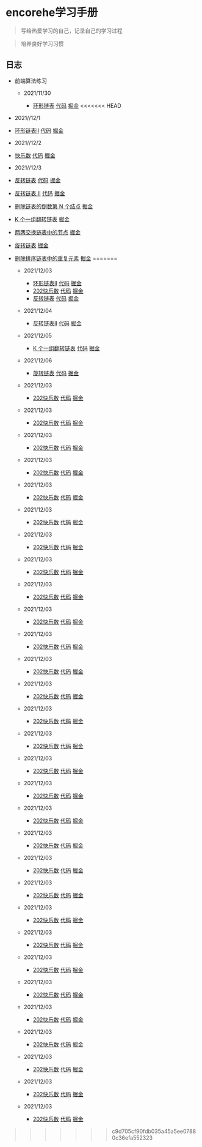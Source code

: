 # encorehe学习手册

> 写给热爱学习的自己，记录自己的学习过程

> 培养良好学习习惯



## 日志

- 前端算法练习
    
    - 2021/11/30  
        
        - [环形链表](https://leetcode-cn.com/problems/linked-list-cycle)  [代码](./leetcode刷题/141-环形链表.js) [掘金](https://juejin.cn/post/7037395473707548702/)
<<<<<<< HEAD
  
- 2021//12/1
- [环形链表II](https://leetcode-cn.com/problems/linked-list-cycle-ii)  [代码](./leetcode刷题/142-环形链表2.js) [掘金](https://juejin.cn/post/7037491295148834847/)

- 2021//12/2
- [快乐数](https://leetcode-cn.com/problems/happy-number)  [代码](./leetcode刷题/202-快乐数.js) [掘金](https://juejin.cn/post/7037493712833740831/)

- 2021//12/3
- [反转链表](https://leetcode-cn.com/problems/reverse-linked-list)  [代码](./leetcode刷题/206-反转链表.js) [掘金](https://juejin.cn/post/7037501393363533860/)
- [反转链表 II](https://leetcode-cn.com/problems/reverse-linked-list-ii)  [代码](./leetcode刷题/206-反转链表II.js) [掘金](https://juejin.cn/post/7037542455658430495//)



- [删除链表的倒数第 N 个结点](https://leetcode-cn.com/problems/remove-nth-node-from-end-of-list) [掘金](https://juejin.cn/post/7037541459381190686/)

- [K 个一组翻转链表](https://leetcode-cn.com/problems/reverse-nodes-in-k-group) [掘金](https://juejin.cn/post/7037569950126440456/)

- [两两交换链表中的节点](https://leetcode-cn.com/problems/swap-nodes-in-pairs) [掘金](https://juejin.cn/post/7061220442350026788/)

- [旋转链表](https://leetcode-cn.com/problems/rotate-list) [掘金](https://juejin.cn/post/7061223447770169351/)

- [删除排序链表中的重复元素](https://leetcode-cn.com/problems/remove-duplicates-from-sorted-list) [掘金](https://juejin.cn/post/7061223447770169351/)
=======
        
    - 2021/12/03  
        
      - [环形链表II](https://leetcode-cn.com/problems/linked-list-cycle)  [代码](./leetcode刷题/142-环形链表2.js) [掘金](https://juejin.cn/post/7037491295148834847)
      - [202快乐数](https://leetcode-cn.com/problems/happy-number)  [代码](./leetcode刷题/202-快乐数.js) [掘金](https://juejin.cn/post/7037493712833740831)
      - [反转链表]( https://leetcode-cn.com/problems/reverse-linked-list)  [代码](./leetcode刷题/206-反转链表.js) [掘金](https://juejin.cn/post/7043604950013706247)
  - 2021/12/04
      - [反转链表II](https://leetcode-cn.com/problems/reverse-linked-list-ii)  [代码](./leetcode刷题/92-反转链表II.js) [掘金](https://juejin.cn/post/7043607698675335205/)
  - 2021/12/05
      - [K 个一组翻转链表]( https://leetcode-cn.com/problems/reverse-nodes-in-k-group)  [代码](./leetcode刷题/25-K个一组翻转链表.js) [掘金](https://juejin.cn/post/7043610288431562788/)
  - 2021/12/06
      - [旋转链表](https://leetcode-cn.com/problems/rotate-list)  [代码](./leetcode刷题/61-旋转链表.js) [掘金](https://juejin.cn/post/7043617841353850888/)
  - 2021/12/03
      - [202快乐数](https://leetcode-cn.com/problems/linked-list-cycle)  [代码](./leetcode刷题/202-快乐数.js) [掘金](https://juejin.cn/post/7037493712833740831)
  - 2021/12/03
      - [202快乐数](https://leetcode-cn.com/problems/linked-list-cycle)  [代码](./leetcode刷题/202-快乐数.js) [掘金](https://juejin.cn/post/7037493712833740831)
  - 2021/12/03
      - [202快乐数](https://leetcode-cn.com/problems/linked-list-cycle)  [代码](./leetcode刷题/202-快乐数.js) [掘金](https://juejin.cn/post/7037493712833740831)
  - 2021/12/03
      - [202快乐数](https://leetcode-cn.com/problems/linked-list-cycle)  [代码](./leetcode刷题/202-快乐数.js) [掘金](https://juejin.cn/post/7037493712833740831)
  - 2021/12/03
      - [202快乐数](https://leetcode-cn.com/problems/linked-list-cycle)  [代码](./leetcode刷题/202-快乐数.js) [掘金](https://juejin.cn/post/7037493712833740831)
  - 2021/12/03
      - [202快乐数](https://leetcode-cn.com/problems/linked-list-cycle)  [代码](./leetcode刷题/202-快乐数.js) [掘金](https://juejin.cn/post/7037493712833740831)
  - 2021/12/03
      - [202快乐数](https://leetcode-cn.com/problems/linked-list-cycle)  [代码](./leetcode刷题/202-快乐数.js) [掘金](https://juejin.cn/post/7037493712833740831)
  - 2021/12/03
      - [202快乐数](https://leetcode-cn.com/problems/linked-list-cycle)  [代码](./leetcode刷题/202-快乐数.js) [掘金](https://juejin.cn/post/7037493712833740831)
  - 2021/12/03
      - [202快乐数](https://leetcode-cn.com/problems/linked-list-cycle)  [代码](./leetcode刷题/202-快乐数.js) [掘金](https://juejin.cn/post/7037493712833740831)
  - 2021/12/03
      - [202快乐数](https://leetcode-cn.com/problems/linked-list-cycle)  [代码](./leetcode刷题/202-快乐数.js) [掘金](https://juejin.cn/post/7037493712833740831)
  - 2021/12/03
      - [202快乐数](https://leetcode-cn.com/problems/linked-list-cycle)  [代码](./leetcode刷题/202-快乐数.js) [掘金](https://juejin.cn/post/7037493712833740831)
  - 2021/12/03
      - [202快乐数](https://leetcode-cn.com/problems/linked-list-cycle)  [代码](./leetcode刷题/202-快乐数.js) [掘金](https://juejin.cn/post/7037493712833740831)
  - 2021/12/03
      - [202快乐数](https://leetcode-cn.com/problems/linked-list-cycle)  [代码](./leetcode刷题/202-快乐数.js) [掘金](https://juejin.cn/post/7037493712833740831)
  - 2021/12/03
      - [202快乐数](https://leetcode-cn.com/problems/linked-list-cycle)  [代码](./leetcode刷题/202-快乐数.js) [掘金](https://juejin.cn/post/7037493712833740831)
  - 2021/12/03
      - [202快乐数](https://leetcode-cn.com/problems/linked-list-cycle)  [代码](./leetcode刷题/202-快乐数.js) [掘金](https://juejin.cn/post/7037493712833740831)
  - 2021/12/03
      - [202快乐数](https://leetcode-cn.com/problems/linked-list-cycle)  [代码](./leetcode刷题/202-快乐数.js) [掘金](https://juejin.cn/post/7037493712833740831)
  - 2021/12/03
      - [202快乐数](https://leetcode-cn.com/problems/linked-list-cycle)  [代码](./leetcode刷题/202-快乐数.js) [掘金](https://juejin.cn/post/7037493712833740831)
  - 2021/12/03
      - [202快乐数](https://leetcode-cn.com/problems/linked-list-cycle)  [代码](./leetcode刷题/202-快乐数.js) [掘金](https://juejin.cn/post/7037493712833740831)
  - 2021/12/03
      - [202快乐数](https://leetcode-cn.com/problems/linked-list-cycle)  [代码](./leetcode刷题/202-快乐数.js) [掘金](https://juejin.cn/post/7037493712833740831)
  - 2021/12/03
      - [202快乐数](https://leetcode-cn.com/problems/linked-list-cycle)  [代码](./leetcode刷题/202-快乐数.js) [掘金](https://juejin.cn/post/7037493712833740831)
  - 2021/12/03
      - [202快乐数](https://leetcode-cn.com/problems/linked-list-cycle)  [代码](./leetcode刷题/202-快乐数.js) [掘金](https://juejin.cn/post/7037493712833740831)
  - 2021/12/03
      - [202快乐数](https://leetcode-cn.com/problems/linked-list-cycle)  [代码](./leetcode刷题/202-快乐数.js) [掘金](https://juejin.cn/post/7037493712833740831)
  - 2021/12/03
      - [202快乐数](https://leetcode-cn.com/problems/linked-list-cycle)  [代码](./leetcode刷题/202-快乐数.js) [掘金](https://juejin.cn/post/7037493712833740831)
  - 2021/12/03
      - [202快乐数](https://leetcode-cn.com/problems/linked-list-cycle)  [代码](./leetcode刷题/202-快乐数.js) [掘金](https://juejin.cn/post/7037493712833740831)
  - 2021/12/03
      - [202快乐数](https://leetcode-cn.com/problems/linked-list-cycle)  [代码](./leetcode刷题/202-快乐数.js) [掘金](https://juejin.cn/post/7037493712833740831)
  - 2021/12/03
      - [202快乐数](https://leetcode-cn.com/problems/linked-list-cycle)  [代码](./leetcode刷题/202-快乐数.js) [掘金](https://juejin.cn/post/7037493712833740831)
  - 2021/12/03
      - [202快乐数](https://leetcode-cn.com/problems/linked-list-cycle)  [代码](./leetcode刷题/202-快乐数.js) [掘金](https://juejin.cn/post/7037493712833740831)
  - 2021/12/03
      - [202快乐数](https://leetcode-cn.com/problems/linked-list-cycle)  [代码](./leetcode刷题/202-快乐数.js) [掘金](https://juejin.cn/post/7037493712833740831)
  - 2021/12/03
      - [202快乐数](https://leetcode-cn.com/problems/linked-list-cycle)  [代码](./leetcode刷题/202-快乐数.js) [掘金](https://juejin.cn/post/7037493712833740831)
  - 2021/12/03
      - [202快乐数](https://leetcode-cn.com/problems/linked-list-cycle)  [代码](./leetcode刷题/202-快乐数.js) [掘金](https://juejin.cn/post/7037493712833740831)
>>>>>>> c9d705cf90fdb035a45a5ee07880c36efa552323
